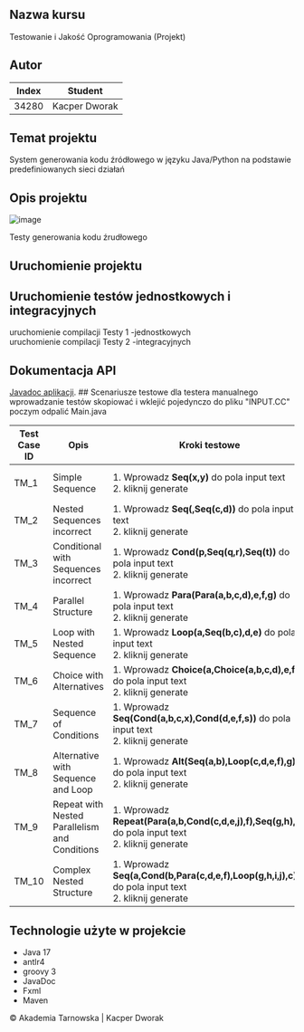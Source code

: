 ## Nazwa kursu
 Testowanie i Jakość Oprogramowania (Projekt)  
## Autor
| Index | Student       |
|-------|---------------|
| 34280 | Kacper Dworak |
## Temat projektu
System generowania kodu źródłowego w języku Java/Python na podstawie predefiniowanych sieci działań
## Opis projektu
![image](https://github.com/lortdemola/tijo/assets/97162568/e21ce9e2-d75d-4768-ac47-acfb60cb2bf1)

Testy generowania kodu źrudłowego
## Uruchomienie projektu
## Uruchomienie testów jednostkowych i integracyjnych
uruchomienie compilacji Testy 1 -jednostkowych<br>uruchomienie compilacji Testy 2 -integracyjnych
## Dokumentacja API
<a href="https://github.com/lortdemola/tijo/blob/main/doc/index.html#CollectionsFramework">
Javadoc aplikacji</a>.
## Scenariusze testowe dla testera manualnego
wprowadzanie testów skopiować i wklejić pojedynczo do pliku "INPUT.CC"
poczym odpalić Main.java

| Test Case ID | Opis | Kroki testowe | Oczekiwany wynik |
|---|---|---|---|
| TM_1 | Simple Sequence | 1. Wprowadz **Seq(x,y)** do pola input text <br>2. kliknij generate | Wynik końcowy:<br>true<br> |
| TM_2 | Nested Sequences incorrect | 1. Wprowadz **Seq(,Seq(c,d))** do pola input text<br>2. kliknij generate | Wynik końcowy:<br>false |
| TM_3 | Conditional with Sequences incorrect | 1. Wprowadz **Cond(p,Seq(q,r),Seq(t))** do pola input text<br>2. kliknij generate | Wynik końcowy:<br>false |
| TM_4 | Parallel Structure | 1. Wprowadz **Para(Para(a,b,c,d),e,f,g)** do pola input text<br>2. kliknij generate | Wynik końcowy:<br>true |
| TM_5 | Loop with Nested Sequence | 1. Wprowadz **Loop(a,Seq(b,c),d,e)** do pola input text<br>2. kliknij generate | Wynik końcowy:<br>true |
| TM_6 | Choice with Alternatives | 1. Wprowadz **Choice(a,Choice(a,b,c,d),e,f)** do pola input text<br>2. kliknij generate | Wynik końcowy:<br>true |
| TM_7 | Sequence of Conditions | 1. Wprowadz **Seq(Cond(a,b,c,x),Cond(d,e,f,s))** do pola input text<br>2. kliknij generate | Wynik końcowy:<br>true |
| TM_8 | Alternative with Sequence and Loop | 1. Wprowadz **Alt(Seq(a,b),Loop(c,d,e,f),g)** do pola input text<br>2. kliknij generate | Wynik końcowy:<br>true |
| TM_9 | Repeat with Nested Parallelism and Conditions | 1. Wprowadz **Repeat(Para(a,b,Cond(c,d,e,j),f),Seq(g,h),i,j)** do pola input text<br>2. kliknij generate | Wynik końcowy:<br>true |
| TM_10 | Complex Nested Structure | 1. Wprowadz **Seq(a,Cond(b,Para(c,d,e,f),Loop(g,h,i,j),c))** do pola input text<br>2. kliknij generate | Wynik końcowy:<br>true |

## Technologie użyte w projekcie
- Java 17
- antlr4
- groovy 3
- JavaDoc
- Fxml
- Maven

&copy; Akademia Tarnowska | Kacper Dworak
